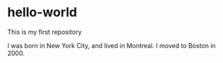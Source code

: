 # hello-world
This is my first repository

I was born in New York City, and lived in Montreal. I moved to Boston in 2000. 
